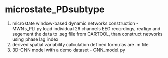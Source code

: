 # microstate_PDsubtype
1. microstate window-based dynamic networks construction - MWNs_PLI.py
   load individual 26 channels EEG recordings, realign and segement the data to .seg file from CARTOOL, than construct networks using phase lag index
2. derived spatial variability calculation 
   defined formulas are .m file.
3. 3D-CNN model with a demo dataset - CNN_model.py
